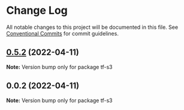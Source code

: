 # Change Log

All notable changes to this project will be documented in this file.
See [Conventional Commits](https://conventionalcommits.org) for commit guidelines.

## [0.5.2](https://github.com/iac-factory/terraform-generator/compare/tf-s3@0.5.1...tf-s3@0.5.2) (2022-04-11)

**Note:** Version bump only for package tf-s3





## 0.0.2 (2022-04-11)

**Note:** Version bump only for package tf-s3
